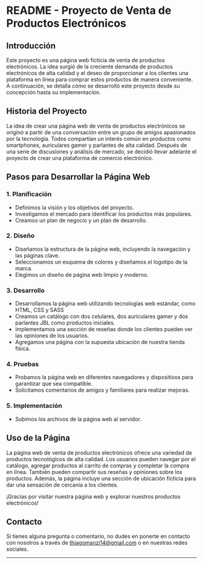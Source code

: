 # README - Proyecto de Venta de Productos Electrónicos

## Introducción

Este proyecto es una página web ficticia de venta de productos electrónicos. La idea surgió de la creciente demanda de productos electrónicos de alta calidad y el deseo de proporcionar a los clientes una plataforma en línea para comprar estos productos de manera conveniente. A continuación, se detalla cómo se desarrolló este proyecto desde su concepción hasta su implementación.

## Historia del Proyecto

La idea de crear una página web de venta de productos electrónicos se originó a partir de una conversación entre un grupo de amigos apasionados por la tecnología. Todos compartían un interés común en productos como smartphones, auriculares gamer y parlantes de alta calidad. Después de una serie de discusiones y análisis de mercado, se decidió llevar adelante el proyecto de crear una plataforma de comercio electrónico.

## Pasos para Desarrollar la Página Web

### 1. Planificación
   - Definimos la visión y los objetivos del proyecto.
   - Investigamos el mercado para identificar los productos más populares.
   - Creamos un plan de negocio y un plan de desarrollo.

### 2. Diseño
   - Diseñamos la estructura de la página web, incluyendo la navegación y las páginas clave.
   - Seleccionamos un esquema de colores y diseñamos el logotipo de la marca.
   - Elegimos un diseño de página web limpio y moderno.

### 3. Desarrollo
   - Desarrollamos la página web utilizando tecnologías web estándar, como HTML, CSS y SASS
   - Creamos un catálogo con dos celulares, dos auriculares gamer y dos parlantes JBL como productos iniciales.
   - Implementamos una sección de reseñas donde los clientes pueden ver las opiniones de los usuarios.
   - Agregamos una página con la supuesta ubicación de nuestra tienda física.

### 4. Pruebas
   - Probamos la página web en diferentes navegadores y dispositivos para garantizar que sea compatible.
   - Solicitamos comentarios de amigos y familiares para realizar mejoras.

### 5. Implementación
   - Subimos los archivos de la página web al servidor.

## Uso de la Página

La página web de venta de productos electrónicos ofrece una variedad de productos tecnológicos de alta calidad. Los usuarios pueden navegar por el catálogo, agregar productos al carrito de compras y completar la compra en línea. También pueden compartir sus reseñas y opiniones sobre los productos. Además, la página incluye una sección de ubicación ficticia para dar una sensación de cercanía a los clientes.

¡Gracias por visitar nuestra página web y explorar nuestros productos electrónicos!

## Contacto

Si tienes alguna pregunta o comentario, no dudes en ponerte en contacto con nosotros a través de thiagomanzi14@gmail.com o en nuestras redes sociales.

---

